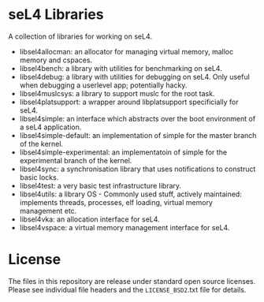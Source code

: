 <!---
  Copyright 2017, Data61
  Commonwealth Scientific and Industrial Research Organisation (CSIRO)
  ABN 41 687 119 230.

  This software may be distributed and modified according to the terms of
  the BSD 2-Clause license. Note that NO WARRANTY is provided.
  See "LICENSE_BSD2.txt" for details.

    @TAG(DATA61_BSD)
-->

seL4 Libraries
==============

A collection of libraries for working on seL4.

* libsel4allocman: an allocator for managing virtual memory, malloc memory and cspaces.
* libsel4bench: a library with utilities for benchmarking on seL4.
* libsel4debug: a library with utilities for debugging on seL4. Only useful when debugging a userlevel app; potentially hacky.
* libsel4muslcsys: a library to support muslc for the root task.
* libsel4platsupport: a wrapper around libplatsupport specificially for seL4.
* libsel4simple: an interface which abstracts over the boot environment of a seL4 application.
* libsel4simple-default: an implementation of simple for the master branch of the kernel.
* libsel4simple-experimental: an implementatoin of simple for the experimental branch of the kernel.
* libsel4sync: a synchronisation library that uses notifications to construct basic locks.
* libsel4test: a very basic test infrastructure library.
* libsel4utils: a library OS - Commonly used stuff, actively maintained: implements threads, processes, elf loading, virtual memory management etc.
* libsel4vka: an allocation interface for seL4.
* libsel4vspace: a virtual memory management interface for seL4.

License
========

The files in this repository are release under standard open source licenses.
Please see individual file headers and the `LICENSE_BSD2`.txt file for details.
